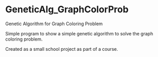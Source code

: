 GeneticAlg_GraphColorProb
=========================

Genetic Algorithm for Graph Coloring Problem

Simple program to show a simple genetic algorithm to solve the graph coloring problem.

Created as a small school project as part of a course.

